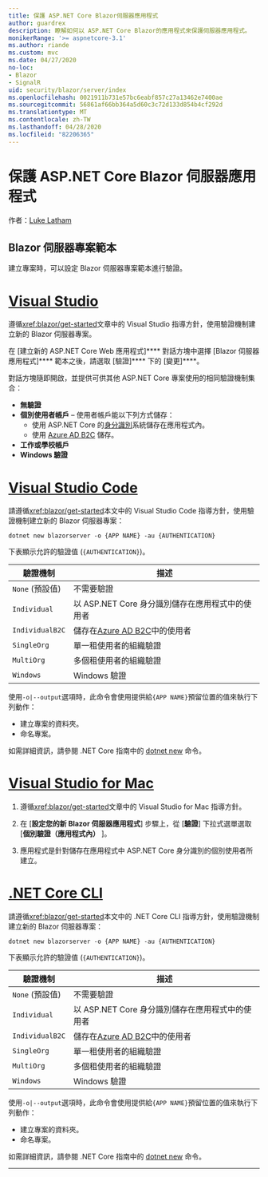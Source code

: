 ```yaml
---
title: 保護 ASP.NET Core Blazor伺服器應用程式
author: guardrex
description: 瞭解如何以 ASP.NET Core Blazor的應用程式來保護伺服器應用程式。
monikerRange: '>= aspnetcore-3.1'
ms.author: riande
ms.custom: mvc
ms.date: 04/27/2020
no-loc:
- Blazor
- SignalR
uid: security/blazor/server/index
ms.openlocfilehash: 0021911b731e57bc6eabf857c27a13462e7400ae
ms.sourcegitcommit: 56861af66bb364a5d60c3c72d133d854b4cf292d
ms.translationtype: MT
ms.contentlocale: zh-TW
ms.lasthandoff: 04/28/2020
ms.locfileid: "82206365"
---
```

# <a name="secure-aspnet-core-blazor-server-apps"></a>保護 ASP.NET Core Blazor 伺服器應用程式

作者：[Luke Latham](https://github.com/guardrex)

## <a name="blazor-server-project-template"></a>Blazor 伺服器專案範本

建立專案時，可以設定 Blazor 伺服器專案範本進行驗證。

# <a name="visual-studio"></a>[Visual Studio](#tab/visual-studio)

遵循<xref:blazor/get-started>文章中的 Visual Studio 指導方針，使用驗證機制建立新的 Blazor 伺服器專案。

在 [建立新的 ASP.NET Core Web 應用程式]**** 對話方塊中選擇 [Blazor 伺服器應用程式]**** 範本之後，請選取 [驗證]**** 下的 [變更]****。

對話方塊隨即開啟，並提供可供其他 ASP.NET Core 專案使用的相同驗證機制集合：

* **無驗證**
* **個別使用者帳戶** &ndash; 使用者帳戶能以下列方式儲存：
  * 使用 ASP.NET Core 的[身分識別](xref:security/authentication/identity)系統儲存在應用程式內。
  * 使用 [Azure AD B2C](xref:security/authentication/azure-ad-b2c) 儲存。
* **工作或學校帳戶**
* **Windows 驗證**

# <a name="visual-studio-code"></a>[Visual Studio Code](#tab/visual-studio-code)

請遵循<xref:blazor/get-started>本文中的 Visual Studio Code 指導方針，使用驗證機制建立新的 Blazor 伺服器專案：

```dotnetcli
dotnet new blazorserver -o {APP NAME} -au {AUTHENTICATION}
```

下表顯示允許的驗證值 (`{AUTHENTICATION}`)。

| 驗證機制 | 描述 |
| ------------------------ | ----------- |
| `None` (預設值)         | 不需要驗證 |
| `Individual`             | 以 ASP.NET Core 身分識別儲存在應用程式中的使用者 |
| `IndividualB2C`          | 儲存在[Azure AD B2C](xref:security/authentication/azure-ad-b2c)中的使用者 |
| `SingleOrg`              | 單一租使用者的組織驗證 |
| `MultiOrg`               | 多個租使用者的組織驗證 |
| `Windows`                | Windows 驗證 |

使用`-o|--output`選項時，此命令會使用提供給`{APP NAME}`預留位置的值來執行下列動作：

* 建立專案的資料夾。
* 命名專案。

如需詳細資訊，請參閱 .NET Core 指南中的 [dotnet new](/dotnet/core/tools/dotnet-new) 命令。

# <a name="visual-studio-for-mac"></a>[Visual Studio for Mac](#tab/visual-studio-mac)

1. 遵循<xref:blazor/get-started>文章中的 Visual Studio for Mac 指導方針。

1. 在 [**設定您的新 Blazor 伺服器應用程式**] 步驟上，從 [**驗證**] 下拉式選單選取 [**個別驗證（應用程式內）** ]。

1. 應用程式是針對儲存在應用程式中 ASP.NET Core 身分識別的個別使用者所建立。

# <a name="net-core-cli"></a>[.NET Core CLI](#tab/netcore-cli/)

請遵循<xref:blazor/get-started>本文中的 .NET Core CLI 指導方針，使用驗證機制建立新的 Blazor 伺服器專案：

```dotnetcli
dotnet new blazorserver -o {APP NAME} -au {AUTHENTICATION}
```

下表顯示允許的驗證值 (`{AUTHENTICATION}`)。

| 驗證機制 | 描述 |
| ------------------------ | ----------- |
| `None` (預設值)         | 不需要驗證 |
| `Individual`             | 以 ASP.NET Core 身分識別儲存在應用程式中的使用者 |
| `IndividualB2C`          | 儲存在[Azure AD B2C](xref:security/authentication/azure-ad-b2c)中的使用者 |
| `SingleOrg`              | 單一租使用者的組織驗證 |
| `MultiOrg`               | 多個租使用者的組織驗證 |
| `Windows`                | Windows 驗證 |

使用`-o|--output`選項時，此命令會使用提供給`{APP NAME}`預留位置的值來執行下列動作：

* 建立專案的資料夾。
* 命名專案。

如需詳細資訊，請參閱 .NET Core 指南中的 [dotnet new](/dotnet/core/tools/dotnet-new) 命令。

---
